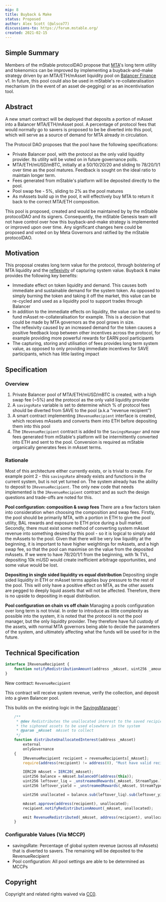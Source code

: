 ```yaml
---
mip: 8
title: Buyback & Make
status: Proposed
author: Alex Scott (@alsco77)
discussions-to: https://forum.mstable.org/
created: 2021-02-15
---
```


## Simple Summary

<!--"If you can't explain it simply, you don't understand it well enough." Simply describe the outcome the proposed changes intends to achieve. This should be non-technical and accessible to a casual community member.-->

Members of the mStable protocolDAO propose that [MTA][3]'s long term utility and tokenomics can be improved by implementing a buyback-and-make strategy driven by an MTA/ETH/mAsset liquidity pool on [Balancer Finance][4] v1. In future, this pool could also be used in mStable's re-collateralisation mechanism (in the event of an asset de-pegging) or as an incentivisation tool.

## Abstract

<!--A short (~200 word) description of the proposed change, the abstract should clearly describe the proposed change. This is what *will* be done if the MIP is implemented, not *why* it should be done or *how* it will be done. If the MIP proposes deploying a new contract, write, "we propose to deploy a new contract that will do x".-->

A new smart contract will be deployed that deposits a portion of mAsset into a Balancer MTA/ETH/mAsset pool. A percentage of protocol fees that would normally go to savers is proposed to be be diverted into this pool, which will serve as a source of demand for MTA already in circulation.

The Protocol DAO proposes that the pool have the following specifications:

- Private Balancer pool, with the protocol as the only valid liquidity provider. Its utility will be voted on in future governance polls.
- MTA/ETH/mUSD/mBTC, initially at a 50/10/20/20 and sliding to 78/20/1/1 over time as the pool matures. Feedback is sought on the ideal ratio to maintain longer term.
- Fees generated from mStable's platform will be deposited directly to the pool.
- Pool swap fee - 5%, sliding to 2% as the pool matures
- As mAssets build up in the pool, it will effectively buy MTA to return it back to the correct MTA/ETH composition.

This pool is proposed, created and would be maintained by by the mStable protocolDAO and its signers. Consequently, the mStable Genesis team will not have control over how this buyback-and-make strategy is implemented or improved upon over time. Any significant changes here could be proposed and voted on by Meta Governors and ratified by the mStable protocolDAO.

## Motivation

<!--This is the problem statement. This is the *why* of the MIP. It should clearly explain *why* the current state of the protocol is inadequate.  It is critical that you explain *why* the change is needed, if the MIP proposes changing how something is calculated, you must address *why* the current calculation is innaccurate or wrong. This is not the place to describe how the MIP will address the issue!-->

This proposal creates long term value for the protocol, through bolstering of MTA liquidity and the [reflexivity][1] of capturing system value. Buyback & make provides the following key benefits:

- Immediate effect on token liquidity and demand. This causes both immediate and sustainable demand for the system token. As opposed to simply burning the token and taking it off the market, this value can be re-cycled and used as a liquidity pool to support trades through Balancer
- In addition to the immediate effects on liquidity, the value can be used to fund mAsset re-collateralisation for example. This is a decision that could be made by MTA governors as the pool grows in size.
- The reflexivity caused by an increased demand for the token causes a positive feedback loop between other incentives across the protocol, for example providing more powerful rewards for EARN pool participants
- The capturing, storing and utilisation of fees provides long term system value, as opposed to only providing immediate incentives for SAVE participants, which has little lasting impact

## Specification

<!--The specification should describe the syntax and semantics of any new feature, there are five sections
1. Overview
2. Rationale
3. Technical Specification
4. Test Cases
5. Configurable Values
-->

### Overview

<!--This is a high level overview of *how* the MIP will solve the problem. The overview should clearly describe how the new feature will be implemented.-->

1. Private Balancer pool of MTA/ETH/mUSD/mBTC is created, with a high swap fee (~5%) and the protocol as the only valid liquidity provider
1. A `savingsRate` variable is set to determine which % of protocol fees should be diverted from SAVE to the pool (a.k.a "revenue recipient")
1. A smart contract implementing `IRevenueRecipient` interface is created, which receives mAssets and converts them into ETH before depositing them into this pool
1. The `IRevenueRecipient` contract is added to the `SavingsManager` and now fees generated from mStable's platform will be intermittently converted into ETH and sent to the pool. Conversion is required as mStable organically generates fees in mAsset terms.

### Rationale

<!--This is where you explain the reasoning behind how you propose to solve the problem. Why did you propose to implement the change in this way, what were the considerations and trade-offs. The rationale fleshes out what motivated the design and why particular design decisions were made. It should describe alternate designs that were considered and related work. The rationale may also provide evidence of consensus within the community, and should discuss important objections or concerns raised during discussion.-->

Most of this architecture either currently exists, or is trivial to create. For example point 2 - this `savingsRate` already exists and functions in the current system, but is not yet turned on. The system already has the ability to deposit to `IRevenueRecipient`. The only new code that needs implemented is the `IRevenueRecipient` contract and as such the design questions and trade-offs are noted for this.

**Pool configuration: composition & swap fees**
There are a few factors taken into consideration when choosing the composition and swap fees. Firstly, the pool should be primarily MTA, with a portion in ETH to give the pool utility, BAL rewards and exposure to ETH price during a bull market. Secondly, there must exist some method of converting system mAsset revenue into something desired by this pool - so it is logical to simply add the mAssets to the pool. Given that there will be very low liquidity at the beginning, it is important to have higher weightings for mAssets, and a high swap fee, so that the pool can maximise on the value from the deposited mAssets. If we were to have 78/20/1/1 from the beginning, with 1k TVL, depositing 10k mUSD would create inefficient arbitrage opportunities, and some value would be lost.

**Depositing in single sided liquidity vs equal distribution**
Depositing single sided liquidity in ETH or mAsset terms applies buy pressure to the rest of the pool. This will only have a positive effect on MTA, as the other assets are pegged to deeply liquid assets that will not be affected. Therefore, there is no upside to depositing in equal distribution.

**Pool configuration on chain vs off chain**
Managing a pools configuration over long term is not trivial. In order to introduce as little complexity as possible into the system, it is noted that the protocol is not the pool manager, but the only liquidity provider. They therefore have full custody of the assets, with normal MTA governors being able to decide the parameters of the system, and ultimately affecting what the funds will be used for in the future.

## Technical Specification

<!--The technical specification should outline the public API of the changes proposed. That is, changes to any of the interfaces mStable currently exposes or the creations of new ones.-->

```typescript
interface IRevenueRecipient {
    function notifyRedistributionAmount(address _mAsset, uint256 _amount) external;
}
```

New contract: `RevenueRecipient`

This contract will receive system revenue, verify the collection, and deposit into a given Balancer pool.

This builds on the existing logic in the [SavingsManager][2]`:

```typescript
    /**
     * @dev Redistributes the unallocated interest to the saved recipient, allowing
     * the siphoned assets to be used elsewhere in the system
     * @param _mAsset  mAsset to collect
     */
    function distributeUnallocatedInterest(address _mAsset)
        external
        onlyGovernance
    {
        IRevenueRecipient recipient = revenueRecipients[_mAsset];
        require(address(recipient) != address(0), "Must have valid recipient");

        IERC20 mAsset = IERC20(_mAsset);
        uint256 balance = mAsset.balanceOf(address(this));
        uint256 leftover_liq = _unstreamedRewards(_mAsset, StreamType.liquidator);
        uint256 leftover_yield = _unstreamedRewards(_mAsset, StreamType.yield);

        uint256 unallocated = balance.sub(leftover_liq).sub(leftover_yield);

        mAsset.approve(address(recipient), unallocated);
        recipient.notifyRedistributionAmount(_mAsset, unallocated);

        emit RevenueRedistributed(_mAsset, address(recipient), unallocated);
    }
```

### Configurable Values (Via MCCP)

<!--Please list all values configurable via MCCP under this implementation.-->

- savingsRate: Percentage of global system revenue (across all mAssets) that is diverted to savers. The remaining will be deposited to the RevenueRecipient
- Pool configuration: All pool settings are able to be determined as MCCPs

## Copyright

Copyright and related rights waived via [CC0](https://creativecommons.org/publicdomain/zero/1.0/).

[1]: https://www.investopedia.com/terms/r/reflexivity.asp
[2]: https://etherscan.io/address/0x9781c4e9b9cc6ac18405891df20ad3566fb6b301
[3]: https://docs.mstable.org/mstable-assets/functions
[4]: https://balancer.finance/
